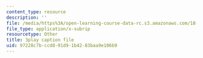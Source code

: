 ```yaml
---
content_type: resource
description: ''
file: /media/https%3A/open-learning-course-data-rc.s3.amazonaws.com/18-06-linear-algebra-spring-2010/97228c7bccd891d91b4283baa9e106b9_8o5Cmfpeo6g.srt
file_type: application/x-subrip
resourcetype: Other
title: 3play caption file
uid: 97228c7b-ccd8-91d9-1b42-83baa9e106b9
---
```

